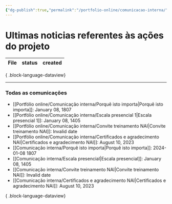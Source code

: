 ```yaml
---
{"dg-publish":true,"permalink":"/portfolio-online/comunicacao-interna/","tags":["mdc"],"created":"2024-02-05T11:59:48.183-03:00","updated":"2024-02-05T18:41:09.410-03:00"}
---
```



# Ultimas noticias referentes às ações do projeto

| File | status | created |
| ---- | ------ | ------- |

{ .block-language-dataview}

***

### Todas as comunicações

- [[Portfólio online/Comunicação interna/Porquê isto importa\|Porquê isto importa]]: January 08, 1807
- [[Portfólio online/Comunicação interna/Escala presencial 1\|Escala presencial 1]]: January 08, 1405
- [[Portfólio online/Comunicação interna/Convite treinamento NAI\|Convite treinamento NAI]]: Invalid date
- [[Portfólio online/Comunicação interna/Certificados e agradecimento NAI\|Certificados e agradecimento NAI]]: August 10, 2023
- [[Comunicação interna/Porquê isto importa\|Porquê isto importa]]: 2024-01-08 1807
- [[Comunicação interna/Escala presencial\|Escala presencial]]: January 08, 1405
- [[Comunicação interna/Convite treinamento NAI\|Convite treinamento NAI]]: Invalid date
- [[Comunicação interna/Certificados e agradecimento NAI\|Certificados e agradecimento NAI]]: August 10, 2023

{ .block-language-dataview}
